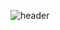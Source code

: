 ![header](https://capsule-render.vercel.app/api?type=waving&height=200&text=Leo%20Monz%C3%B3n&fontAlign=70&fontColor=0d1117&animation=fadeIn&&color=0:ffc300,100:ff7200)
